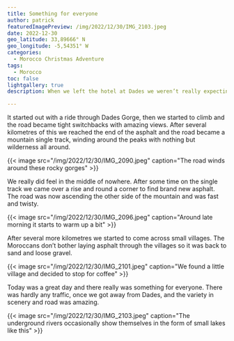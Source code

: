 ```yaml
---
title: Something for everyone
author: patrick
featuredImagePreview: /img/2022/12/30/IMG_2103.jpeg
date: 2022-12-30
geo_latitude: 33,89666° N
geo_longitude: -5,54351° W
categories:
  - Morocco Christmas Adventure
tags:
  - Morocco
toc: false
lightgallery: true
description: When we left the hotel at Dades we weren’t really expecting anything much. But the ride turned out to be one of the best and most varied of the trip. 

---
```


<!--more-->

It started out with a ride through Dades Gorge, then we started to climb and the road became tight switchbacks with amazing views. After several kilometres of this we reached the end of the asphalt and the road became a mountain single track, winding around the peaks with nothing but wilderness all around. 

{{< image src="/img/2022/12/30/IMG_2090.jpeg" caption="The road winds around these rocky gorges" >}}

We really did feel in the middle of nowhere. After some time on the single track we came over a rise and round a corner to find brand new asphalt. The road was now ascending the other side of the mountain and was fast and twisty. 

{{< image src="/img/2022/12/30/IMG_2096.jpeg" caption="Around late morning it starts to warm up a bit" >}}

After several more kilometres we started to come across small villages. The Moroccans don’t bother laying asphalt through the villages so it was back to sand and loose gravel.

{{< image src="/img/2022/12/30/IMG_2101.jpeg" caption="We found a little village and decided to stop for coffee" >}}

Today was a great day and there really was something for everyone. There was hardly any traffic, once we got away from Dades, and the variety in scenery and road was amazing.

{{< image src="/img/2022/12/30/IMG_2103.jpeg" caption="The underground rivers occasionally show themselves in the form of small lakes like this" >}}